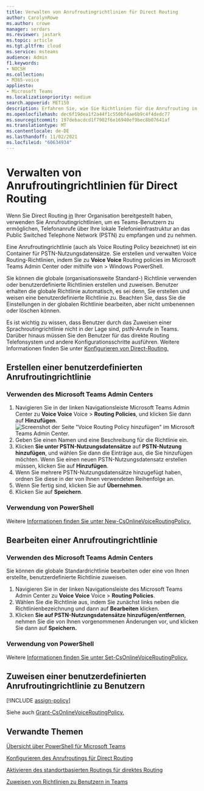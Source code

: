 ```yaml
---
title: Verwalten von Anrufroutingrichtlinien für Direct Routing
author: CarolynRowe
ms.author: crowe
manager: serdars
ms.reviewer: jastark
ms.topic: article
ms.tgt.pltfrm: cloud
ms.service: msteams
audience: Admin
f1.keywords:
- NOCSH
ms.collection:
- M365-voice
appliesto:
- Microsoft Teams
ms.localizationpriority: medium
search.appverid: MET150
description: Erfahren Sie, wie Sie Richtlinien für die Anrufrouting in einer Microsoft Teams.
ms.openlocfilehash: dec6f19dea1f2a44f1c550bf4ae6b9c4f4dedc77
ms.sourcegitcommit: 197debacdcd1f7902f6e16940ef9bec8b07641af
ms.translationtype: MT
ms.contentlocale: de-DE
ms.lasthandoff: 11/02/2021
ms.locfileid: "60634934"
---
```

# <a name="manage-call-routing-policies-for-direct-routing"></a>Verwalten von Anrufroutingrichtlinien für Direct Routing

Wenn Sie Direct Routing [in](direct-routing-landing-page.md) Ihrer Organisation bereitgestellt haben, verwenden Sie Anrufroutingrichtlinien, um es Teams-Benutzern zu ermöglichen, Telefonanrufe über Ihre lokale Telefonieinfrastruktur an das Public Switched Telephone Network (PSTN) zu empfangen und zu nehmen.

Eine Anrufroutingrichtlinie (auch als Voice Routing Policy bezeichnet) ist ein Container für PSTN-Nutzungsdatensätze. Sie erstellen und verwalten Voice Routing-Richtlinien, indem Sie zu **Voice Voice** Routing policies im Microsoft Teams Admin Center oder mithilfe von  >   Windows PowerShell.

Sie können die globale (organisationsweite Standard-) Richtlinie verwenden oder benutzerdefinierte Richtlinien erstellen und zuweisen. Benutzer erhalten die globale Richtlinie automatisch, es sei denn, Sie erstellen und weisen eine benutzerdefinierte Richtlinie zu. Beachten Sie, dass Sie die Einstellungen in der globalen Richtlinie bearbeiten, aber nicht umbenennen oder löschen können.

Es ist wichtig zu wissen, dass Benutzer durch das Zuweisen einer Sprachroutingrichtlinie nicht in der Lage sind, pstN-Anrufe in Teams. Darüber hinaus müssen Sie den Benutzer für das direkte Routing Telefonsystem und andere Konfigurationsschritte ausführen. Weitere Informationen finden Sie unter [Konfigurieren von Direct-Routing.](direct-routing-configure.md)

## <a name="create-a-custom-call-routing-policy"></a>Erstellen einer benutzerdefinierten Anrufroutingrichtlinie

### <a name="using-the-microsoft-teams-admin-center"></a>Verwenden des Microsoft Teams Admin Centers

1. Navigieren Sie in der linken Navigationsleiste Microsoft Teams Admin Center zu **Voice Voice** Voice  >  **Routing Policies**, und klicken Sie dann auf **Hinzufügen**.<br>
    ![Screenshot der Seite "Voice Routing Policy hinzufügen" im Microsoft Teams Admin Center.](media/manage-voice-routing-policies.png) 
2. Geben Sie einen Namen und eine Beschreibung für die Richtlinie ein.
3. Klicken **Sie unter PSTN-Nutzungsdatensätze** auf **PSTN-Nutzung hinzufügen**, und wählen Sie dann die Einträge aus, die Sie hinzufügen möchten. Wenn Sie einen neuen PSTN-Nutzungsdatensatz erstellen müssen, klicken Sie auf **Hinzufügen**.
4. Wenn Sie mehrere PSTN-Nutzungsdatensätze hinzugefügt haben, ordnen Sie diese in der von Ihnen verwendeten Reihenfolge an.
5. Wenn Sie fertig sind, klicken Sie auf **Übernehmen**.
6. Klicken Sie auf **Speichern**.

### <a name="using-powershell"></a>Verwendung von PowerShell

Weitere [Informationen finden Sie unter New-CsOnlineVoiceRoutingPolicy.](/powershell/module/skype/new-csonlinevoiceroutingpolicy)

## <a name="edit-a-call-routing-policy"></a>Bearbeiten einer Anrufroutingrichtlinie

### <a name="using-the-microsoft-teams-admin-center"></a>Verwenden des Microsoft Teams Admin Centers

Sie können die globale Standardrichtlinie bearbeiten oder eine von Ihnen erstellte, benutzerdefinierte Richtlinie zuweisen.

1. Navigieren Sie in der linken Navigationsleiste des Microsoft Teams Admin Center zu **Voice Voice** Voice  >  **Routing Policies**.
2. Wählen Sie die Richtlinie aus, indem Sie zunächst links neben die Richtlinienbezeichnung und dann auf **Bearbeiten** klicken.
3. Klicken **Sie auf PSTN-Nutzungsdatensätze hinzufügen/entfernen**, nehmen Sie die von Ihnen vorgenommenen Änderungen vor, und klicken Sie dann auf **Speichern.**

### <a name="using-powershell"></a>Verwendung von PowerShell

Weitere [Informationen finden Sie unter Set-CsOnlineVoiceRoutingPolicy.](/powershell/module/skype/set-csonlinevoiceroutingpolicy)

## <a name="assign-a-custom-call-routing-policy-to-users"></a>Zuweisen einer benutzerdefinierten Anrufroutingrichtlinie zu Benutzern

[!INCLUDE [assign-policy](includes/assign-policy.md)]

Siehe auch [Grant-CsOnlineVoiceRoutingPolicy.](/powershell/module/skype/grant-csonlinevoiceroutingpolicy)

## <a name="related-topics"></a>Verwandte Themen

[Übersicht über PowerShell für Microsoft Teams](teams-powershell-overview.md)

[Konfigurieren des Anrufroutings für Direct Routing](direct-routing-voice-routing.md)

[Aktivieren des standortbasierten Routings für direktes Routing](location-based-routing-enable.md)

[Zuweisen von Richtlinien zu Benutzern in Teams](policy-assignment-overview.md)